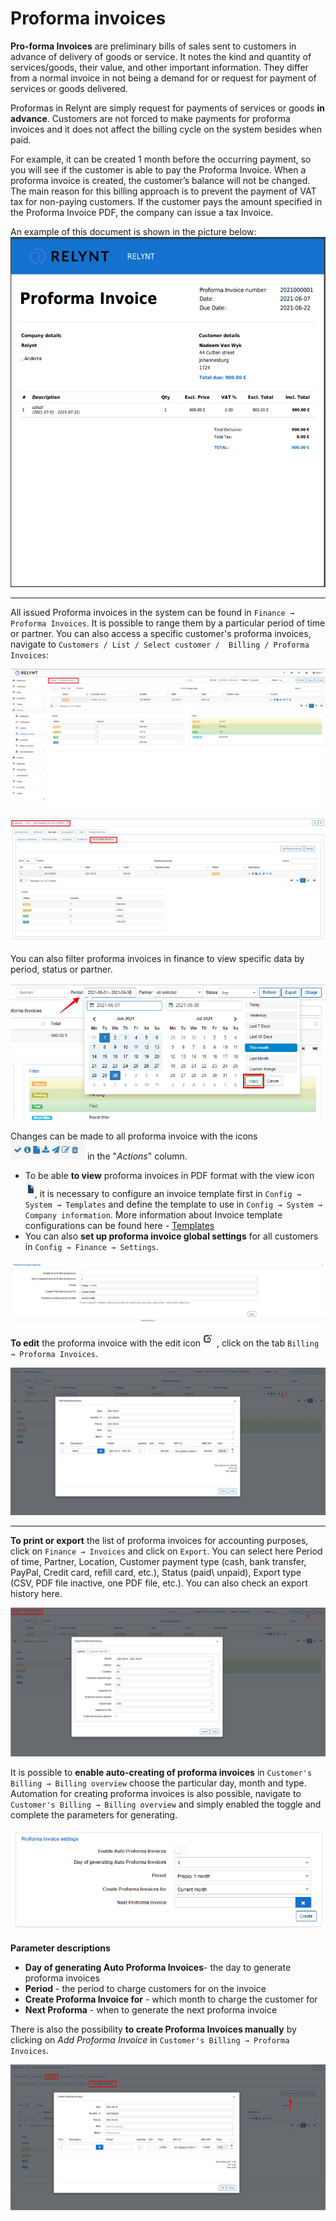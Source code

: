 Proforma invoices
==========

**Pro-forma Invoices** are preliminary bills of sales sent to customers in advance of delivery of goods or service. It notes the kind and quantity of services/goods, their value, and other important information. They differ from a normal invoice in not being a demand for or request for payment of services or goods delivered.

Proformas in Relynt are simply request for payments of services or goods **in advance**. Customers are not forced to make payments for proforma invoices and it does not affect the billing cycle on the system besides when paid.

For example, it can be created 1 month before the occurring payment, so you will see if the customer is able to pay the Proforma Invoice. When a proforma invoice is created, the customer’s balance will not be changed. The main reason for this billing approach is to prevent the payment of VAT tax for non-paying customers. If the customer pays the amount specified in the Proforma Invoice PDF, the company can issue a tax Invoice.

An example of this document is shown in the picture below:
![an example proforma invoice](proforma.png)

---
All issued Proforma invoices in the system can be found in `Finance → Proforma Invoices`.  It is possible to range them by a particular period of time or partner. You can also access a specific customer's proforma invoices, navigate to `Customers / List / Select customer /  Billing / Proforma Invoices`:

![proforma invoices list](list.png)

![proforma invoices list](customer_list.png)


You can also filter proforma invoices in finance to view specific data by period, status or partner.

![Period](period.png)

Changes can be made to all proforma invoice with the icons <icon class="image-icon">![Icons](invoices_icons.png)</icon> in the "*Actions*" column.

* To be able **to view** proforma invoices in PDF format with the view icon <icon class="image-icon">![View icon](view_invoice.png)</icon>, it is necessary to configure an invoice template first in `Config → System → Templates` and define the template to use in `Config → System → Company information`.
More information about Invoice template configurations can be found here - [Templates](configuration/system/templates/templates.md)
* You can also **set up proforma invoice global settings** for all customers in `Config → Finance → Settings`.

![Proforma invoice settings](proforma_invoice_settings.png)


**To edit** the proforma invoice with the edit icon <icon class="image-icon">![Edit invoice](edit_invoice.png)</icon> , click on the tab `Billing → Proforma Invoices`.

![Edit](edit_proforma_invoice.png)


---
**To print or export** the list of proforma invoices for accounting purposes, click on `Finance → Invoices` and click on `Export`. You can select here Period of time, Partner, Location, Customer payment type (cash, bank transfer, PayPal, Credit card, refill card, etc.), Status (paid\ unpaid), Export type (CSV, PDF file inactive, one PDF file, etc.). You can also check an export history here.

![Export](export.png)


It is possible to **enable auto-creating of proforma invoices** in `Customer's Billing → Billing overview`  choose the particular day, month and type.
Automation for creating proforma invoices is also possible, navigate to `Customer's Billing → Billing overview` and simply enabled the toggle and complete the parameters for generating.

![Settings](settings.png)

**Parameter descriptions**

* **Day of generating Auto Proforma Invoices**- the day to generate proforma invoices
* **Period** - the period to charge customers for on the invoice
* **Create Proforma Invoice for** - which month to charge the customer for
* **Next Proforma** - when to generate the next proforma invoice


There is also the possibility **to create Proforma Invoices manually** by clicking on *Add Proforma Invoice* in `Customer's Billing → Proforma Invoices`.

![Create proforma invoice manually](manually.png)
